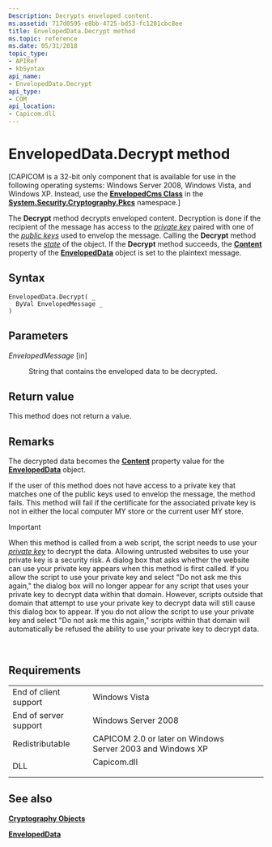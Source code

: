 ```yaml
---
Description: Decrypts enveloped content.
ms.assetid: 717d0595-e8bb-4725-bd53-fc1281cbc8ee
title: EnvelopedData.Decrypt method
ms.topic: reference
ms.date: 05/31/2018
topic_type: 
- APIRef
- kbSyntax
api_name: 
- EnvelopedData.Decrypt
api_type: 
- COM
api_location: 
- Capicom.dll
---
```


# EnvelopedData.Decrypt method

\[CAPICOM is a 32-bit only component that is available for use in the following operating systems: Windows Server 2008, Windows Vista, and Windows XP. Instead, use the [**EnvelopedCms Class**](https://msdn.microsoft.com/library/f73feezf(v=VS.90).aspx) in the [**System.Security.Cryptography.Pkcs**](https://msdn.microsoft.com/library/6see7k14(v=VS.90).aspx) namespace.\]

The **Decrypt** method decrypts enveloped content. Decryption is done if the recipient of the message has access to the [*private key*](https://msdn.microsoft.com/en-us/library/ms721603(v=VS.85).aspx) paired with one of the [*public keys*](https://msdn.microsoft.com/en-us/library/ms721603(v=VS.85).aspx) used to envelop the message. Calling the **Decrypt** method resets the [*state*](https://msdn.microsoft.com/en-us/library/ms721625(v=VS.85).aspx) of the object. If the **Decrypt** method succeeds, the [**Content**](envelopeddata-content.md) property of the [**EnvelopedData**](envelopeddata.md) object is set to the plaintext message.

## Syntax


```VB
EnvelopedData.Decrypt( _
  ByVal EnvelopedMessage _
)
```



## Parameters

<dl> <dt>

*EnvelopedMessage* \[in\]
</dt> <dd>

String that contains the enveloped data to be decrypted.

</dd> </dl>

## Return value

This method does not return a value.

## Remarks

The decrypted data becomes the [**Content**](envelopeddata-content.md) property value for the [**EnvelopedData**](envelopeddata.md) object.

If the user of this method does not have access to a private key that matches one of the public keys used to envelop the message, the method fails. This method will fail if the certificate for the associated private key is not in either the local computer MY store or the current user MY store.

> [!IMPORTANT]
> When this method is called from a web script, the script needs to use your [*private key*](https://msdn.microsoft.com/en-us/library/ms721603(v=VS.85).aspx) to decrypt the data. Allowing untrusted websites to use your private key is a security risk. A dialog box that asks whether the website can use your private key appears when this method is first called. If you allow the script to use your private key and select "Do not ask me this again," the dialog box will no longer appear for any script that uses your private key to decrypt data within that domain. However, scripts outside that domain that attempt to use your private key to decrypt data will still cause this dialog box to appear. If you do not allow the script to use your private key and select "Do not ask me this again," scripts within that domain will automatically be refused the ability to use your private key to decrypt data.

 

## Requirements



|                                  |                                                                                        |
|----------------------------------|----------------------------------------------------------------------------------------|
| End of client support<br/> | Windows Vista<br/>                                                               |
| End of server support<br/> | Windows Server 2008<br/>                                                         |
| Redistributable<br/>       | CAPICOM 2.0 or later on Windows Server 2003 and Windows XP<br/>                  |
| DLL<br/>                   | <dl> <dt>Capicom.dll</dt> </dl> |



## See also

<dl> <dt>

[**Cryptography Objects**](cryptography-objects.md)
</dt> <dt>

[**EnvelopedData**](envelopeddata.md)
</dt> </dl>

 

 




